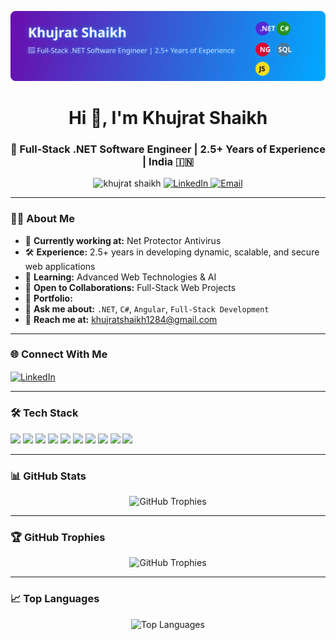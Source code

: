 <!-- Banner Section -->
<p align="center">
  <img src="download.svg" alt="Khujrat Shaikh - Full-Stack .NET Software Engineer Banner" width="900" />
</p>

<!-- Profile Header -->
<h1 align="center">Hi 👋, I'm Khujrat Shaikh</h1>
<h3 align="center">🚀 Full-Stack .NET Software Engineer | 2.5+ Years of Experience | India 🇮🇳</h3>

<!-- Badges -->
<p align="center">
  <img src="https://komarev.com/ghpvc/?username=csjob&label=Profile%20Views&color=0e75b6&style=flat" alt="khujrat shaikh" />
  <a href="https://www.linkedin.com/in/khujrat-shaikh-8823a5203/" target="_blank">
    <img src="https://img.shields.io/badge/LinkedIn-Connect-blue?style=flat&logo=linkedin" alt="LinkedIn" />
  </a>
  <a href="mailto:khujratshaikh1284@gmail.com">
    <img src="https://img.shields.io/badge/Email-Contact%20Me-red?style=flat&logo=gmail" alt="Email" />
  </a>
</p>

---

### 🧑‍💻 About Me
- 💼 **Currently working at:** Net Protector Antivirus  
- 🛠 **Experience:** 2.5+ years in developing dynamic, scalable, and secure web applications  
- 🌱 **Learning:** Advanced Web Technologies & AI  
- 🤝 **Open to Collaborations:** Full-Stack Web Projects  
- 📂 **Portfolio:**   
- 💬 **Ask me about:** `.NET`, `C#`, `Angular`, `Full-Stack Development`  
- 📧 **Reach me at:** khujratshaikh1284@gmail.com  

---

### 🌐 Connect With Me
<p align="left">
  <a href="https://www.linkedin.com/in/khujrat-shaikh-8823a5203/" target="_blank">
    <img align="center" src="https://raw.githubusercontent.com/rahuldkjain/github-profile-readme-generator/master/src/images/icons/Social/linked-in-alt.svg" alt="LinkedIn" height="30" width="40" />
  </a>
</p>

---

### 🛠 Tech Stack
<p align="left">
  <img src="https://img.shields.io/badge/.NET-512BD4?style=flat&logo=dotnet&logoColor=white" />
  <img src="https://img.shields.io/badge/C%23-239120?style=flat&logo=c-sharp&logoColor=white" />
  <img src="https://img.shields.io/badge/Angular-DD0031?style=flat&logo=angular&logoColor=white" />
  <img src="https://img.shields.io/badge/Bootstrap-7952B3?style=flat&logo=bootstrap&logoColor=white" />
  <img src="https://img.shields.io/badge/HTML5-E34F26?style=flat&logo=html5&logoColor=white" />
  <img src="https://img.shields.io/badge/CSS3-1572B6?style=flat&logo=css3&logoColor=white" />
  <img src="https://img.shields.io/badge/JavaScript-F7DF1E?style=flat&logo=javascript&logoColor=black" />
  <img src="https://img.shields.io/badge/MySQL-4479A1?style=flat&logo=mysql&logoColor=white" />
  <img src="https://img.shields.io/badge/Postman-FF6C37?style=flat&logo=postman&logoColor=white" />
  <img src="https://img.shields.io/badge/Git-F05032?style=flat&logo=git&logoColor=white" />
</p>

---

### 📊 GitHub Stats
<p align="center">
  <img src="https://github-readme-stats-git-master-khujrat17s-projects.vercel.app/api?username=Khujrat17&show_icons=true&count_private=true&theme=radical&margin-w=15&margin-h=15" alt="GitHub Trophies" />

</p>

---

### 🏆 GitHub Trophies
<p align="center">
  <img src="https://github-profile-trophy.vercel.app/?username=csjob&theme=radical&margin-w=15&margin-h=15" alt="GitHub Trophies" />
</p>

---

### 📈 Top Languages
<p align="center">
  <img src="https://github-readme-stats.vercel.app/api/top-langs/?username=csjob&layout=compact&theme=radical" alt="Top Languages" />
</p>
